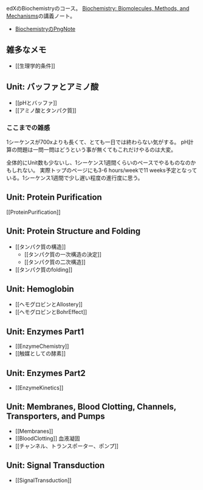 edXのBiochemistryのコース。
[Biochemistry: Biomolecules, Methods, and Mechanisms](https://www.edx.org/course/biochemistry-biomolecules-methods-and-mechanisms-course-v1mitx705x3t2021)の講義ノート。

- [BiochemistryのPngNote](https://karino2.github.io/ImageGallery/Biochemistry705x.html)

## 雑多なメモ

- [[生理学的条件]]

## Unit: バッファとアミノ酸

- [[pHとバッファ]]
- [[アミノ酸とタンパク質]]

### ここまでの雑感

1シーケンスが700xよりも長くて、とても一日では終わらない気がする。
pH計算の問題は一問一問はどうという事が無くてもこれだけやるのは大変。

全体的にUnit数も少ないし、1シーケンス1週間くらいのペースでやるものなのかもしれない。
実際トップのページにも3-6 hours/weekで11 weeks予定となっている。1シーケンス1週間で少し遅い程度の進行度に思う。

## Unit: Protein Purification

[[ProteinPurification]]

## Unit: Protein Structure and Folding

- [[タンパク質の構造]]
  - [[タンパク質の一次構造の決定]]
  - [[タンパク質の二次構造]]
- [[タンパク質のfolding]]

## Unit: Hemoglobin

- [[ヘモグロビンとAllostery]]
- [[ヘモグロビンとBohrEffect]]

## Unit: Enzymes Part1

- [[EnzymeChemistry]]
- [[触媒としての酵素]]

## Unit: Enzymes Part2

- [[EnzymeKinetics]]

## Unit: Membranes, Blood Clotting, Channels, Transporters, and Pumps

- [[Membranes]]
- [[BloodClotting]] 血液凝固
- [[チャンネル、トランスポーター、ポンプ]]

## Unit: Signal Transduction

- [[SignalTransduction]]

